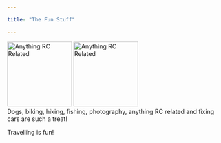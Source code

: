 ```yaml
---

title: "The Fun Stuff"

---
```


<img src="/website/images/RCthumb.png" alt="Anything RC Related" title="imageT" height="150"/>  <img src="/website/images/RCthumb.png" alt="Anything RC Related" title="T" width="150"/>  
Dogs, biking, hiking, fishing, photography, anything RC related and fixing cars are such a treat!  

Travelling is fun!
